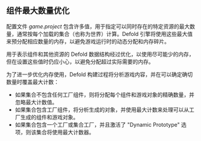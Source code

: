 ## 组件最大数量优化
配置文件 *game.project* 包含许多值，用于指定可以同时存在的特定资源的最大数量，通常按每个加载的集合（也称为世界）计算。Defold 引擎将使用这些最大值来预分配相应数量的内存，以避免游戏运行时的动态分配和内存碎片。

用于表示组件和其他资源的 Defold 数据结构经过优化，以使用尽可能少的内存，但在设置这些值时仍应小心，以避免分配超过实际需要的内存。

为了进一步优化内存使用，Defold 构建过程将分析游戏内容，并在可以确定确切数量时覆盖最大计数：

* 如果集合不包含任何工厂组件，则将分配每个组件和游戏对象的精确数量，并忽略最大计数值。
* 如果集合包含工厂组件，将分析生成的对象，并使用最大计数来处理可以从工厂生成的组件和游戏对象。
* 如果集合包含一个工厂或集合工厂，并且激活了 "Dynamic Prototype" 选项，则该集合将使用最大计数器。